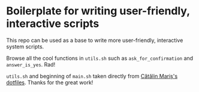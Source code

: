 # Boilerplate for writing user-friendly, interactive scripts

This repo can be used as a base to write more user-friendly, interactive system scripts.

Browse all the cool functions in `utils.sh` such as `ask_for_confirmation` and `answer_is_yes`. Rad!

`utils.sh` and beginning of `main.sh` taken directly from [Cătălin Mariș's dotfiles](https://github.com/alrra/dotfiles).
Thanks for the great work!
